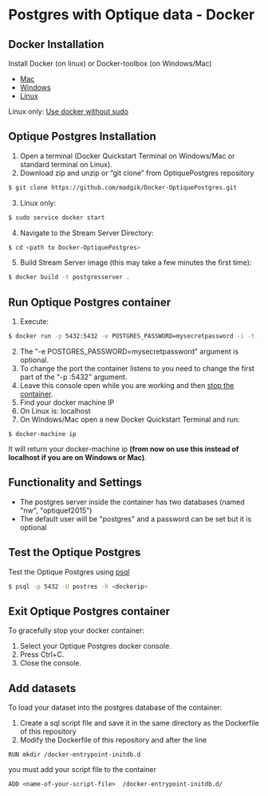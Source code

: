 # Postgres with Optique data - Docker 

## Docker Installation

Install Docker (on linux) or Docker-toolbox (on Windows/Mac) 
  - [Mac](https://docs.docker.com/mac/step_one/)
  - [Windows](https://docs.docker.com/windows/step_one/)
  - [Linux](https://docs.docker.com/linux/step_one/)  

Linux only: [Use docker without sudo](http://askubuntu.com/a/477554)

## Optique Postgres Installation
1. Open a terminal (Docker Quickstart Terminal on Windows/Mac or standard terminal on Linux).
2. Download zip and unzip or “git clone” from OptiquePostgres repository


  ```bash
  $ git clone https://github.com/madgik/Docker-OptiquePostgres.git
  ```
3. Linux only:

  ```bash
  $ sudo service docker start
  ```
4. Navigate to the Stream Server Directory:

  ```bash
  $ cd <path to Docker-OptiquePostgres>
  ```
5. Build Stream Server image (this may take a few minutes the first time):

  ```bash
  $ docker build -t postgresserver .
  ```

## Run Optique Postgres container
1. Execute:
  ```bash
  $ docker run -p 5432:5432 -e POSTGRES_PASSWORD=mysecretpassword -i -t --rm  --name postgresserver postgresserver
  ```
2. The "-e POSTGRES_PASSWORD=mysecretpassword" argument is optional.
3. To change the port the container listens to you need to change the first part of the "-p <chage-this>:5432" argument.
3. Leave this console open while you are working and then [stop the container](#exit-container).
4. Find your docker machine IP
  1. On Linux is: localhost
  2. On Windows/Mac open a new Docker Quickstart Terminal and run:
  ```
  $ docker-machine ip
  ```
  It will return your docker-machine ip **(from now on use this instead of localhost if you are on Windows or Mac)**.

## Functionality and Settings
- The postgres server inside the container has two databases (named "nw", "optiquef2015")
- The default user will be "postgres" and a password can be set but it is optional


## Test the Optique Postgres
Test the Optique Postgres using [psql](https://www.postgresql.org/docs/9.2/static/app-psql.html) 
```bash
$ psql -p 5432 -U postres -h <dockerip>
```
## Exit Optique Postgres container
To gracefully stop your docker container:

1. Select your Optique Postgres docker console.
2. Press Ctrl+C.
3. Close the console.

## Add datasets
To load your dataset into the postgres database of the container:
1. Create a sql script file and save it in the same directory as the Dockerfile of this repository
2. Modify the Dockerfile of this repository and after the line 
```
RUN mkdir /docker-entrypoint-initdb.d
```
you must add your script file to the container 
```
ADD <name-of-your-script-file>  /docker-entrypoint-initdb.d/
```






